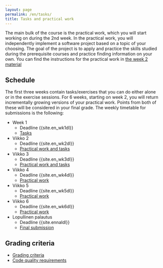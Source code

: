 ```yaml
---
layout: page
permalink: /en/tasks/
title: Tasks and practical work
---
```


The main bulk of the course is the practical work, which you will start working on during the 2nd week.
In the practical work, you will independently implement a software project based on a topic of your choosing.
The goal of the project is to apply and practice the skills studied during the prerequisite courses and practice finding information on your own.
You can find the instructions for the practical work in [the week 2 material](/en/tasks/week2#practical-work)

## Schedule

The first three weeks contain tasks/exercises that you can do either alone or in the exercise sessions.
For 6 weeks, starting on week 2, you will return incrementally growing versions of your practical work.
Points from both of these will be considered in your final grade.
The weekly timetable for submissions is the following:

- Week 1
  - Deadline {{site.en_wk1dl}}
  - [Tasks](/en/tasks/week1)
- Viikko 2
  - Deadline {{site.en_wk2dl}}
  - [Practical work and tasks](/en/tasks/week2)
- Viikko 3
  - Deadline {{site.en_wk3dl}}
  - [Practical work and tasks](/en/tasks/week3)
- Viikko 4
  - Deadline {{site.en_wk4dl}}
  - [Practical work](/en/tasks/week4)
- Viikko 5
  - Deadline {{site.en_wk5dl}}
  - [Practical work](/en/tasks/week5)
- Viikko 6
  - Deadline {{site.en_wk6dl}}
  - [Practical work](/en/tasks/week6)
- Lopullinen palautus
  - Deadline {{site.ennaldl}}
  - [Final submission](/en/tasks/final)

## Grading criteria

- [Grading criteria](/en/tasks/criteria)
- [Code quality requirements](/en/tasks/quality)

